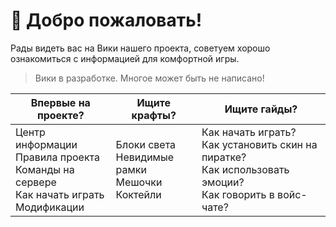 # 👋 Добро пожаловать!
Рады видеть вас на Вики нашего проекта, советуем хорошо ознакомиться с информацией для комфортной игры.

> Вики в разработке. Многое может быть не написано!

| Впервые на проекте? | Ищите крафты? | Ищите гайды? |
|--|--|--|
| Центр информации<br>Правила проекта<br>Команды на сервере<br>Как начать играть<br>Модификации | Блоки света<br>Невидимые рамки<br>Мешочки<br>Коктейли |	Как начать играть?<br>Как установить скин на пиратке?<br>Как использовать эмоции?<br>Как говорить в войс-чате? |
